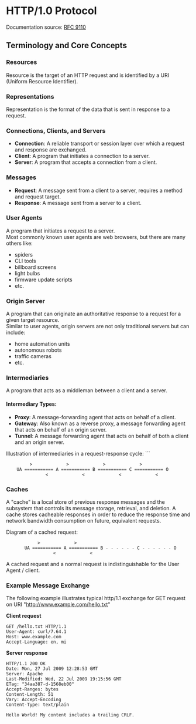 # HTTP/1.0 Protocol

Documentation source: [RFC 9110](https://www.rfc-editor.org/rfc/rfc9110.html)

## Terminology and Core Concepts

### Resources
Resource is the target of an HTTP request and is identified by a URI (Uniform Resource Identifier).

### Representations
Representation is the format of the data that is sent in response to a request.

### Connections, Clients, and Servers
- **Connection**: A reliable transport or session layer over which a request and response are exchanged.
- **Client**: A program that initiates a connection to a server.
- **Server**: A program that accepts a connection from a client.

### Messages
- **Request**: A message sent from a client to a server, requires a method and request target.
- **Response**: A message sent from a server to a client.

### User Agents
A program that initiates a request to a server.  
Most commonly known user agents are web browsers, but there are many others like:
- spiders
- CLI tools
- billboard screens
- light bulbs
- firmware update scripts
- etc.

### Origin Server
A program that can originate an authoritative response to a request for a given target resource.  
Similar to user agents, origin servers are not only traditional servers but can include:
- home automation units
- autonomous robots
- traffic cameras
- etc.

### Intermediaries
A program that acts as a middleman between a client and a server.
#### Intermediary Types:
- **Proxy**: A message-forwarding agent that acts on behalf of a client.
- **Gateway**: Also known as a reverse proxy, a message forwarding agent that acts on behalf of an origin server.
- **Tunnel**: A message forwarding agent that acts on behalf of both a client and an origin server.

Illustration of intermediaries in a request-response cycle:
		 ```
```
         >             >             >             >
    UA =========== A =========== B =========== C =========== O
               <             <             <             <
```
### Caches
A "cache" is a local store of previous response messages and the subsystem that controls its message storage, retrieval, and deletion. A cache stores cacheable responses in order to reduce the response time and network bandwidth consumption on future, equivalent requests.

Diagram of a cached request:

```
            >             >
       UA =========== A =========== B - - - - - - C - - - - - - O
                  <             <
```

A cached request and a normal request is indistinguishable for the User Agent / client. 

### Example Message Exchange

The following example illustrates typical http/1.1 exchange for GET request on URI "http://www.example.com/hello.txt"

**Client request**
```
GET /hello.txt HTTP/1.1
User-Agent: curl/7.64.1
Host: www.example.com
Accept-Language: en, mi
```

**Server response**
```
HTTP/1.1 200 OK
Date: Mon, 27 Jul 2009 12:28:53 GMT
Server: Apache
Last-Modified: Wed, 22 Jul 2009 19:15:56 GMT
ETag: "34aa387-d-1568eb00"
Accept-Ranges: bytes
Content-Length: 51
Vary: Accept-Encoding
Content-Type: text/plain

Hello World! My content includes a trailing CRLF.
```

